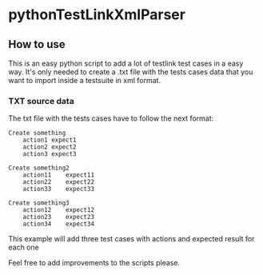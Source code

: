 # pythonTestLinkXmlParser

## How to use

This is an easy python script to add a lot of testlink test cases in a easy way. 
It's only needed to create a .txt file with the tests cases data that you want to import inside a testsuite in xml format. 

### TXT source data

The txt file with the tests cases have to follow the next format:

    Create something
    	action1	expect1
    	action2	expect2
    	action3	expect3
    
    Create something2
    	action11	expect11
    	action22	expect22
    	action33	expect33
    
    Create something3
    	action12	expect12
    	action23	expect23
    	action34	expect34
    	
	
This example will add three test cases with actions and expected result for each one

Feel free to add improvements to the scripts please. 

